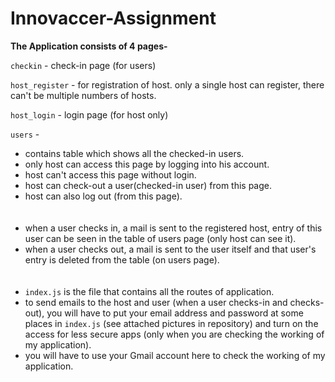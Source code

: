 # Innovaccer-Assignment



**The Application consists of 4 pages-**

`checkin` - check-in page (for users)

`host_register` - for registration of host. only a single host can register, there can't be multiple numbers of hosts.

`host_login` - login page (for host only)

`users` - 

 - contains table which shows all the checked-in users.
 - only host can access this page by logging into his account.
 - host can't access this page without login.
 - host can check-out a user(checked-in user) from this page.
 - host can also log out (from this page).
<br><br><br>
 - when a user checks in, a mail is sent to the registered host, entry of
   this user can be seen in the table of users page (only host can see it).
 - when a user checks out, a mail is sent to the user itself and that user's
   entry is deleted from the table (on users page).
<br><br><br>
 - `index.js` is the file that contains all the routes of application.
 - to send emails to the host and user (when a user checks-in and
   checks-out), you will have to put your email address and password at some places in `index.js` (see attached pictures in repository) and turn on the access for less secure apps (only when you are checking the working of my application).
 - you will have to use your Gmail account here to check the working of
   my application.



